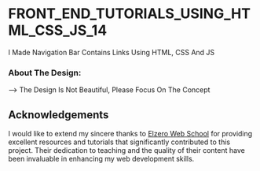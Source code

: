# FRONT_END_TUTORIALS_USING_HTML_CSS_JS_14

I Made Navigation Bar Contains Links Using HTML, CSS And JS

### About The Design:
--> The Design Is Not Beautiful, Please Focus On The Concept

## Acknowledgements

I would like to extend my sincere thanks to [Elzero Web School](https://elzero.org) for providing excellent resources and tutorials that significantly contributed to this project. Their dedication to teaching and the quality of their content have been invaluable in enhancing my web development skills.
